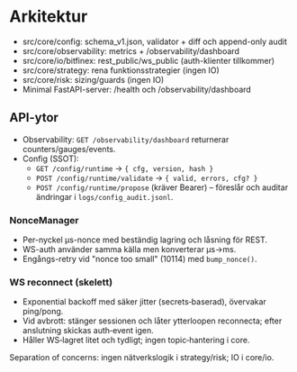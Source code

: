 # Arkitektur

- src/core/config: schema_v1.json, validator + diff och append-only audit
- src/core/observability: metrics + /observability/dashboard
- src/core/io/bitfinex: rest_public/ws_public (auth-klienter tillkommer)
- src/core/strategy: rena funktionsstrategier (ingen IO)
- src/core/risk: sizing/guards (ingen IO)
- Minimal FastAPI-server: /health och /observability/dashboard

## API-ytor

- Observability: `GET /observability/dashboard` returnerar counters/gauges/events.
- Config (SSOT):
  - `GET /config/runtime` → `{ cfg, version, hash }`
  - `POST /config/runtime/validate` → `{ valid, errors, cfg? }`
  - `POST /config/runtime/propose` (kräver Bearer) – föreslår och auditar ändringar i `logs/config_audit.jsonl`.

### NonceManager

- Per-nyckel µs-nonce med beständig lagring och låsning för REST.
- WS-auth använder samma källa men konverterar µs→ms.
- Engångs-retry vid "nonce too small" (10114) med `bump_nonce()`.

### WS reconnect (skelett)

- Exponential backoff med säker jitter (secrets‑baserad), övervakar ping/pong.
- Vid avbrott: stänger sessionen och låter ytterloopen reconnecta; efter anslutning skickas auth‑event igen.
- Håller WS‑lagret litet och tydligt; ingen topic‑hantering i core.

Separation of concerns: ingen nätverkslogik i strategy/risk; IO i core/io.
